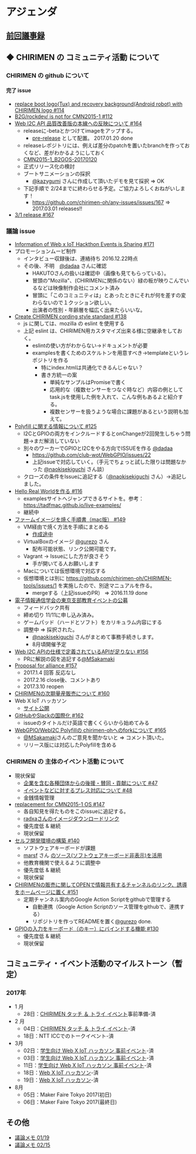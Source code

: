 # アジェンダ

## [前回議事録](meeting-2017.02.15.md)

## ◆ CHIRIMEN の コミュニティ活動 について
### CHIRIMEN の github について
#### 完了 issue
* [replace boot logo(Tux) and recovery background(Android robot) with CHIRIMEN logo #114](https://github.com/chirimen-oh/any-issues/issues/114)
* [B2G/rockdev/ is not for CMN2015-1 #112](https://github.com/chirimen-oh/any-issues/issues/112)
* [Web I2C API 品質改善版の本線への反映について #164](https://github.com/chirimen-oh/any-issues/issues/164)
  * releaseに-betaとかつけてimageをアップする。
    * [pre-release](https://github.com/chirimen-oh/release/releases) として配置。 2017.01.20 done
  * releaseレポジトリには、例えば差分のpatchを置いたbranchを作っておくなど、差がわかるようにしておく
  * [CMN2015-1_B2GOS-20170120](https://github.com/chirimen-oh/release/releases/tag/CMN2015-1_B2GOS-20170120)
  * 正式リリース化の検討
  * ブートサニメーションの採択
    * [@kazygumi](https://github.com/kazygumi) さんに作成して頂いたデモを見て採択 => OK
  * 下記手順で 2/24までに終わらせる予定。ご協力よろしくおねがいします！
    * https://github.com/chirimen-oh/any-issues/issues/167 => 2017.03.01 releases!!
* [3/1 release #167](https://github.com/chirimen-oh/any-issues/issues/167)

###  議論 issue
* [Information of Web x IoT Hackthon Events is Sharing #171](https://github.com/chirimen-oh/any-issues/issues/171)
* プロモーションムービ制作
  * インタビュー収録後は、連絡待ち 2016.12.22時点
  * その後、不明　[@dadaa](https://github.com/dadaa) さんに確認
    * HAKUTOさんの扱いは確認中（画像も見てもらっている）。
    * 冒頭の"Mozilla"、(CHIRIMENに関係のない）緑の板が映りこんでいるなどは映像制作会社にコメント済み
    * 冒頭に「このコミュニティは」とあったときにそれが何を差すの変わらないので１クッション欲しい。
    * 出演者の性別・年齢層を幅広く出来たらいいな。
* [Create CHIRIMEN cording style standard #138](https://github.com/chirimen-oh/any-issues/issues/138)
  * js に関しては、mozilla の eslint を使用する
  * 上記 eslint は、CHIRIMEN用カスタマイズ出来る様に空継承をしておく。
    * eslintの使い方がわからない→ドキュメントが必要
    * examplesを書くためのスケルトンを用意すべき→templateというレポジトリを作る
      * 特にindex.htmlは共通化できるんじゃない？
      * 書き方統一の案
        * 単純なサンプルはPromiseで書く
        * 応用的な（複数センサーをつなぐ時など）内容の例としてtask.jsを使用した例を入れて、こんな例もあるよと紹介する。
        * 複数センサーを扱うような場合に課題があるという説明も加えて。
* [Polyfill に関する情報について #125](https://github.com/chirimen-oh/any-issues/issues/125)
  * I2CとGPIOの両方をインクルードするとonChangeが2回発生しちゃう問題→まだ解消していない
  * 別々のワーカーでGPIOとI2Cをやる方向でISSUEを作る [@dadaa](https://github.com/dadaa)
    * https://github.com/club-wot/WebGPIO/issues/22
    * 上記issueで対応していく。（手元でちょっと試した限りは問題なかった [@naokisekiguchi](https://github.com/naokisekiguchi) さん談）
  * クローズの条件をIssueに追記する（[@naokisekiguchi](https://github.com/naokisekiguchi) さん）→追記しました。
* [Hello Real Worldを作る #116](https://github.com/chirimen-oh/any-issues/issues/116)
  * examplesサイトへジャンプできるサイトを。参考：https://tadfmac.github.io/live-examples/
  * 継続中
* [ファームイメージを焼く手順書（mac版） #149](https://github.com/chirimen-oh/any-issues/issues/149)
  * VM経由で焼く方法を手順にまとめる
    * [作成途中](https://github.com/chirimen-oh/chirimen-oh.github.io/issues/70)
  * VirtualBoxのイメージ [@gurezo](https://github.com/gurezo) さん
    * 配布可能状態、リンク公開可能です。
  * Vagrant → Issueにした方が良さそう
    * 手が開いてる人お願いします
  * Macについては仮想環境で対応する
  * 仮想環境とは別に https://github.com/chirimen-oh/CHIRIMEN-tools/issues/1 を実施したので、別途マニュアルを作る。
    * mergeする（上記issueのPR） => 2016.11.19 done
* [電子情報通信学会の東京支部教育イベントの公募](https://github.com/chirimen-oh/any-issues/issues/153)
  * フィードバック共有
  * 締め切り 11/11に申し込み済み。
  * ゲームパッド（ハードとソフト）をカリキュラム内容にする
  * 調整中 => 採択された。
    * [@naokisekiguchi](https://github.com/naokisekiguchi) さんがまとめて事務手続きします。
    * 8月頃開催予定
* [Web I2C APIの仕様で定義されているAPIが足りない #156](https://github.com/chirimen-oh/any-issues/issues/156)
  * PRに解説の図を追記する[@MSakamaki](https://github.com/MSakamaki)
* [Proposal for alliance #157](https://github.com/chirimen-oh/any-issues/issues/157)
  * 2017.1.4 回答 反応なし
  * 2017.2.16 close後、コメントあり
  * 2017.3.10 reopen
* [CHIRIMENの次期量産販売について #160](https://github.com/chirimen-oh/any-issues/issues/160)
* Web X IoT ハッカソン
  * [サイト公開](https://browserobo.github.io/hackathon2017/)
* [GitHubやSlackの国際化 #162](https://github.com/chirimen-oh/any-issues/issues/162)
  * issueのタイトルだけ英語で書くくらいから始めてみる
* [WebGPIO/WebI2C Polyfillの chirimen-ohへのforkについて #165](https://github.com/chirimen-oh/any-issues/issues/165)
  * [@MSakamaki](https://github.com/MSakamaki)さんのご意見を聞かないと => コメント頂いた。
  * リリース版には対応したPolyfillを含める

### CHIRIMEN の 主体のイベント活動 について
* 現状保留
  * [ 企業を含む各種団体からの後援・賛同・貢献について #47  ](https://is.gd/y9GQVO)
  * [ イベントなどに対するプレス対応について #48  ](https://is.gd/03PdBo)
  * 金銭情報管理
* [replacement for CMN2015-1 OS #147](https://github.com/chirimen-oh/any-issues/issues/147 )
  * 各自知見を得たものをこのissueに追記する。
  * [radxaさんのイメージダウンロードリンク](http://wiki.radxa.com/Rock/prebuilt_images )
  * 優先度低 & 継続
  * 現状保留
* [セルフ開発環境の構築 #140](https://github.com/chirimen-oh/any-issues/issues/140)
  * ソフトウェアキーボードが課題
  * [marsf](https://github.com/marsf) さん [のソース(ソフトウェアキーボード非表示)を活用](https://github.com/marsf/Phantom-keyboard)
  * 他教育機関で使えるように調整中
  * 優先度低 & 継続
  * 現状保留
* [CHIRIMENの販売に関してOPENで情報共有するチャンネルのリンク、誘導をホームページに置く #151](https://github.com/chirimen-oh/any-issues/issues/151)
  * 定期チャンネル案内のGoogle Action Scriptをgithubで管理する
    * 自動連携（Google Action Scriptのソース管理をgithubで、連携する）
    * リポジトリを作ってREADMEを置く[@gurezo](https://github.com/gurezo) done.
* [GPIOの入力をキーボード（のキー）にバインドする機能 #130](https://github.com/chirimen-oh/any-issues/issues/130)
  * 優先度低 & 継続
  * 現状保留

## コミュニティ・イベント活動のマイルストーン（暫定）
### 2017年
* 1 月
  * 28日：[CHIRIMEN タッチ ＆ トライ イベント](https://chirimen-oh.connpass.com/event/47706/)事前準備-済
* 2 月
  * 04日：[CHIRIMEN タッチ ＆ トライ イベント](https://chirimen-oh.connpass.com/event/47706/)-済
  * 18日：NTT ICCでのトークイベント-済
* 3月
  * 02日：[学生向け Web X IoT ハッカソン 事前イベント](https://connpass.com/event/49593/)-済
  * 03日：[学生向け Web X IoT ハッカソン 事前イベント](https://connpass.com/event/49593/)-済
  * 11日：[学生向け Web X IoT ハッカソン 事前イベント](https://connpass.com/event/49593/)-済
  * 18日：[Web X IoT ハッカソン](https://browserobo.github.io/hackathon2017/)-済
  * 19日：[Web X IoT ハッカソン](https://browserobo.github.io/hackathon2017/)-済
* 8月
  * 05日：Maker Faire Tokyo 2017(初日)
  * 06日：Maker Faire Tokyo 2017(最終日)


## その他
* [議論メモ 01/19](https://public.etherpad-mozilla.org/p/chirimen-20170119)
* [議論メモ 02/15](https://public.etherpad-mozilla.org/p/chirimen-20170215)
